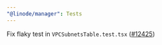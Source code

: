 ```yaml
---
"@linode/manager": Tests
---
```


Fix flaky test in `VPCSubnetsTable.test.tsx` ([#12425](https://github.com/linode/manager/pull/12425))
